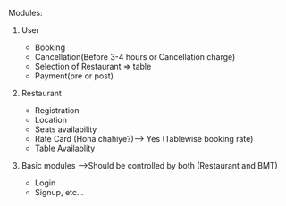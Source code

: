Modules:

1. User

   - Booking
   - Cancellation(Before 3-4 hours or Cancellation charge)
   - Selection of Restaurant => table
   - Payment(pre or post)
   
2. Restaurant

   - Registration
   - Location
   - Seats availability
   - Rate Card (Hona chahiye?)--> Yes (Tablewise booking rate)
   - Table Availablity
   
3. Basic modules -->Should be controlled by both (Restaurant and BMT)

   - Login
   - Signup, etc...
